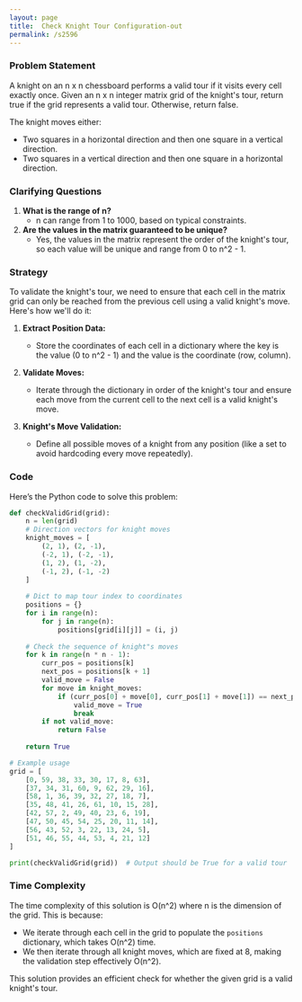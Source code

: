 ```yaml
---
layout: page
title:  Check Knight Tour Configuration-out
permalink: /s2596
---
```


### Problem Statement

A knight on an n x n chessboard performs a valid tour if it visits every cell exactly once. Given an n x n integer matrix grid of the knight's tour, return true if the grid represents a valid tour. Otherwise, return false.

The knight moves either:
- Two squares in a horizontal direction and then one square in a vertical direction.
- Two squares in a vertical direction and then one square in a horizontal direction.

### Clarifying Questions

1. **What is the range of n?** 
   - n can range from 1 to 1000, based on typical constraints.
2. **Are the values in the matrix guaranteed to be unique?**
   - Yes, the values in the matrix represent the order of the knight's tour, so each value will be unique and range from 0 to n^2 - 1.

### Strategy

To validate the knight's tour, we need to ensure that each cell in the matrix grid can only be reached from the previous cell using a valid knight's move. Here's how we'll do it:

1. **Extract Position Data:** 
   - Store the coordinates of each cell in a dictionary where the key is the value (0 to n^2 - 1) and the value is the coordinate (row, column).

2. **Validate Moves:**
   - Iterate through the dictionary in order of the knight's tour and ensure each move from the current cell to the next cell is a valid knight's move.
   
3. **Knight's Move Validation:**
   - Define all possible moves of a knight from any position (like a set to avoid hardcoding every move repeatedly).

### Code

Here’s the Python code to solve this problem:

```python
def checkValidGrid(grid):
    n = len(grid)
    # Direction vectors for knight moves
    knight_moves = [
        (2, 1), (2, -1), 
        (-2, 1), (-2, -1), 
        (1, 2), (1, -2), 
        (-1, 2), (-1, -2)
    ]
    
    # Dict to map tour index to coordinates
    positions = {}
    for i in range(n):
        for j in range(n):
            positions[grid[i][j]] = (i, j)
    
    # Check the sequence of knight"s moves
    for k in range(n * n - 1):
        curr_pos = positions[k]
        next_pos = positions[k + 1]
        valid_move = False
        for move in knight_moves:
            if (curr_pos[0] + move[0], curr_pos[1] + move[1]) == next_pos:
                valid_move = True
                break
        if not valid_move:
            return False
    
    return True

# Example usage
grid = [
    [0, 59, 38, 33, 30, 17, 8, 63],
    [37, 34, 31, 60, 9, 62, 29, 16],
    [58, 1, 36, 39, 32, 27, 18, 7],
    [35, 48, 41, 26, 61, 10, 15, 28],
    [42, 57, 2, 49, 40, 23, 6, 19],
    [47, 50, 45, 54, 25, 20, 11, 14],
    [56, 43, 52, 3, 22, 13, 24, 5],
    [51, 46, 55, 44, 53, 4, 21, 12]
]

print(checkValidGrid(grid))  # Output should be True for a valid tour
```

### Time Complexity

The time complexity of this solution is O(n^2) where n is the dimension of the grid. This is because:
- We iterate through each cell in the grid to populate the `positions` dictionary, which takes O(n^2) time.
- We then iterate through all knight moves, which are fixed at 8, making the validation step effectively O(n^2).

This solution provides an efficient check for whether the given grid is a valid knight's tour.